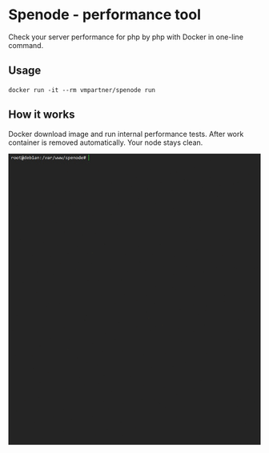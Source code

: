 # Spenode - performance tool
Check your server performance for php by php with Docker in one-line command.

## Usage
```
docker run -it --rm vmpartner/spenode run
```

## How it works
Docker download image and run internal performance tests. After work container is removed automatically. Your node stays clean.  

![record](assets/rec1.gif)